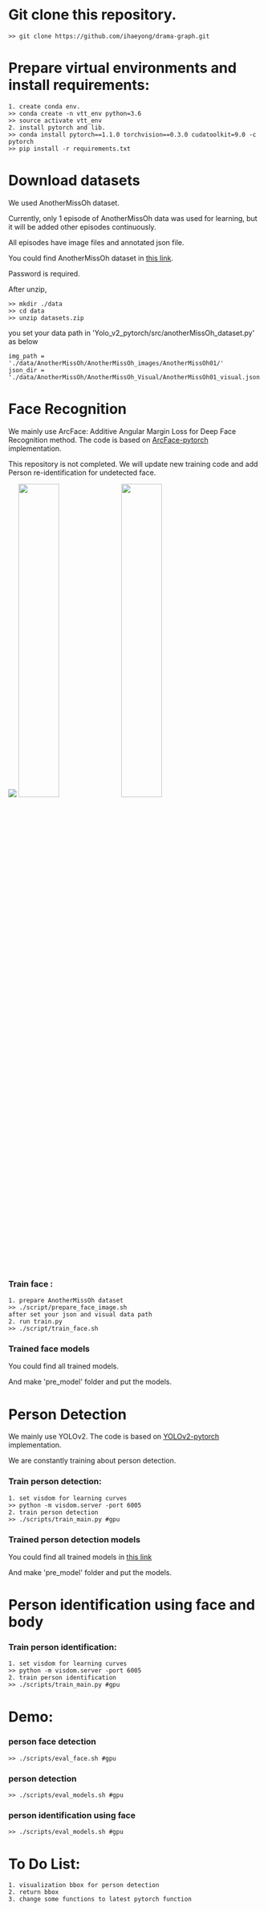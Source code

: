 # Git clone this repository.
```
>> git clone https://github.com/ihaeyong/drama-graph.git
```

# Prepare virtual environments and install requirements:
```
1. create conda env.
>> conda create -n vtt_env python=3.6
>> source activate vtt_env
2. install pytorch and lib. 
>> conda install pytorch==1.1.0 torchvision==0.3.0 cudatoolkit=9.0 -c pytorch
>> pip install -r requirements.txt
```

# Download datasets

We used AnotherMissOh dataset.

Currently, only 1 episode of AnotherMissOh data was used for learning, but it will be added other episodes continuously.

All episodes have image files and annotated json file.

You could find AnotherMissOh dataset in [this link](https://drive.google.com/open?id=1jcAhHCmq3fyhJ9Ggm9EA1Tf_xT3Roe48). 

Password is required.

After unzip,

```
>> mkdir ./data
>> cd data
>> unzip datasets.zip
```

you set your data path in 'Yolo_v2_pytorch/src/anotherMissOh_dataset.py' as below

```
img_path = './data/AnotherMissOh/AnotherMissOh_images/AnotherMissOh01/'
json_dir = './data/AnotherMissOh/AnotherMissOh_Visual/AnotherMissOh01_visual.json'
```

# Face Recognition 
We mainly use ArcFace: Additive Angular Margin Loss for Deep Face Recognition method. The code is based on [ArcFace-pytorch](https://github.com/TreB1eN/InsightFace_Pytorch) implementation.

This repository is not completed. We will update new training code and add Person re-identification for undetected face.

<img src="https://user-images.githubusercontent.com/37200420/77849986-86800e00-720a-11ea-82e7-59111a8963f4.JPG">
<img src="https://user-images.githubusercontent.com/37200420/77849994-8e3fb280-720a-11ea-9dde-c18e51001996.JPG" width="40%">
<img src="https://user-images.githubusercontent.com/37200420/77849995-90a20c80-720a-11ea-9d64-b567e2b56778.JPG" width="40%">

### Train face :
```
1. prepare AnotherMissOh dataset 
>> ./script/prepare_face_image.sh 
after set your json and visual data path
2. run train.py
>> ./script/train_face.sh

```

### Trained face models
You could find all trained models.

And make 'pre_model' folder and put the models.

# Person Detection
We mainly use YOLOv2.
The code is based on [YOLOv2-pytorch](https://github.com/uvipen/Yolo-v2-pytorch) implementation.

We are constantly training about person detection.

### Train person detection:
```
1. set visdom for learning curves
>> python -m visdom.server -port 6005
2. train person detection  
>> ./scripts/train_main.py #gpu

```

### Trained person detection models
You could find all trained models in [this link](https://drive.google.com/drive/folders/1LvDpPkkZ_18Zhf70rXUDaLoGFp2x6M5G)

And make 'pre_model' folder and put the models.


# Person identification using face and body

### Train person identification:
```
1. set visdom for learning curves
>> python -m visdom.server -port 6005
2. train person identification  
>> ./scripts/train_main.py #gpu

```

# Demo:
### person face detection
```
>> ./scripts/eval_face.sh #gpu

```
### person detection
```
>> ./scripts/eval_models.sh #gpu

```
### person identification using face
```
>> ./scripts/eval_models.sh #gpu

```

# To Do List:
```
1. visualization bbox for person detection
2. return bbox
3. change some functions to latest pytorch function
```
